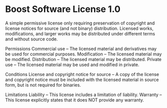 Boost Software License 1.0
==========================

A simple permissive license only requiring preservation of copyright and license notices for source (and not binary)
distribution. Licensed works, modifications, and larger works may be distributed under different terms and without
source code.

Permissions
Commercial use – The licensed material and derivatives may be used for commercial purposes.
Modification – The licensed material may be modified.
Distribution – The licensed material may be distributed.
Private use – The licensed material may be used and modified in private.

Conditions
License and copyright notice for source – A copy of the license and copyright notice must be included with the licensed
    material in source form, but is not required for binaries.

Limitations
Liability – This license includes a limitation of liability.
Warranty – This license explicitly states that it does NOT provide any warranty.
